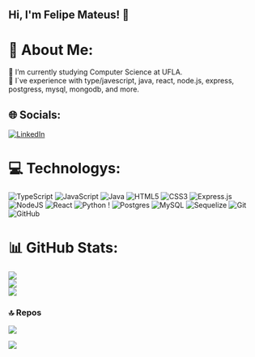 ## Hi, I'm Felipe Mateus! 👋

# 🔷 About Me:
📖 I’m currently studying Computer Science at UFLA.<br>
🌮 I`ve experience with type/javescript, java, react, node.js, express, postgress, mysql, mongodb, and more.<br>


## 🌐 Socials:
[![LinkedIn]([https://img.shields.io/badge/LinkedIn-%230077B5.svg?logo=linkedin&logoColor=white)](https://linkedin.com/in/gabriel-silva-duarte/](https://www.linkedin.com/in/felipe-mateus-maximiniano-e-silva-ribeiro-545859282/))

# 💻 Technologys:
![TypeScript](https://img.shields.io/badge/typescript-%23007ACC.svg?style=for-the-badge&logo=typescript&logoColor=white) ![JavaScript](https://img.shields.io/badge/javascript-%23323330.svg?style=for-the-badge&logo=javascript&logoColor=%23F7DF1E) ![Java](https://img.shields.io/badge/java-%23ED8B00.svg?style=for-the-badge&logo=openjdk&logoColor=white) ![HTML5](https://img.shields.io/badge/html5-%23E34F26.svg?style=for-the-badge&logo=html5&logoColor=white) ![CSS3](https://img.shields.io/badge/css3-%231572B6.svg?style=for-the-badge&logo=css3&logoColor=white) ![Express.js](https://img.shields.io/badge/express.js-%23404d59.svg?style=for-the-badge&logo=express&logoColor=%2361DAFB) ![NodeJS](https://img.shields.io/badge/node.js-6DA55F?style=for-the-badge&logo=node.js&logoColor=white) ![React](https://img.shields.io/badge/react-%2320232a.svg?style=for-the-badge&logo=react&logoColor=%2361DAFB) ![Python](https://img.shields.io/badge/python-3670A0?style=for-the-badge&logo=python&logoColor=ffdd54) ! ![Postgres](https://img.shields.io/badge/postgres-%23316192.svg?style=for-the-badge&logo=postgresql&logoColor=white) ![MySQL](https://img.shields.io/badge/mysql-4479A1.svg?style=for-the-badge&logo=mysql&logoColor=white) ![Sequelize](https://img.shields.io/badge/Sequelize-52B0E7?style=for-the-badge&logo=Sequelize&logoColor=white) ![Git](https://img.shields.io/badge/git-%23F05033.svg?style=for-the-badge&logo=git&logoColor=white) ![GitHub](https://img.shields.io/badge/github-%23121011.svg?style=for-the-badge&logo=github&logoColor=white)
# 📊 GitHub Stats:
![](https://github-readme-stats.vercel.app/api?username=felipemateus4&theme=midnight-purple&hide_border=false&include_all_commits=true&count_private=true)<br/>
![](https://github-readme-streak-stats.herokuapp.com/?user=felipemateus4&theme=midnight-purple&hide_border=false)<br/>
![](https://github-readme-stats.vercel.app/api/top-langs/?username=felipemateus4&theme=midnight-purple&hide_border=false&include_all_commits=true&count_private=true&layout=compact)

### 🔝 Repos
![](https://github-contributor-stats.vercel.app/api?username=felipemateus4&limit=5&theme=midnight-purple&combine_all_yearly_contributions=true)

[![](https://visitcount.itsvg.in/api?id=felipemateus4&icon=2&color=0)](https://visitcount.itsvg.in)
